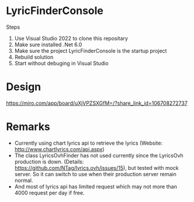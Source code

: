 # LyricFinderConsole

Steps
1. Use Visual Studio 2022 to clone this repositary
2. Make sure installed .Net 6.0
3. Make sure the project LyricFinderConsole is the startup project
4. Rebuild solution
5. Start without debuging in Visual Studio

# Design
https://miro.com/app/board/uXjVPZSXGfM=/?share_link_id=106708272737

# Remarks
- Currently using chart lyrics api to retrieve the lyrics (Website: http://www.chartlyrics.com/api.aspx)
- The class LyricsOvhFinder has not used currently since the LyricsOvh production is down. (Details: https://github.com/NTag/lyrics.ovh/issues/15), but tested with mock server. So it can switch to use when their production server remain normal.
- And most of lyrics api has limited request which may not more than 4000 request per day if free.
